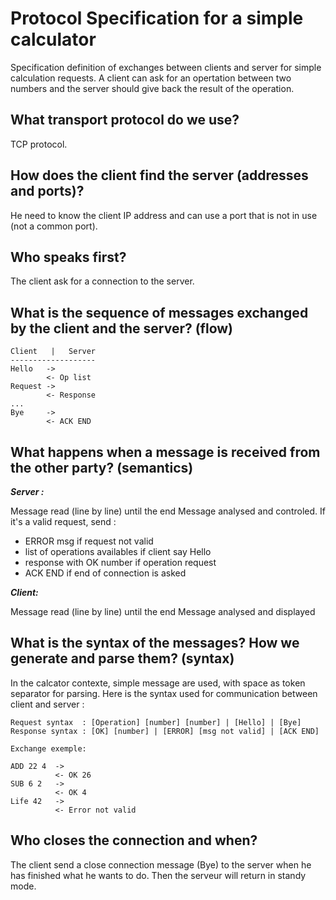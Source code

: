 # Protocol Specification for a simple calculator

Specification definition of exchanges between clients and server for simple calculation requests.
A client can ask for an opertation between two numbers and the server should give back the result of the operation.

## What transport protocol do we use?
TCP protocol.

## How does the client find the server (addresses and ports)?
He need to know the client IP address and can use a port that is not in use (not a common port). 

## Who speaks first?
The client ask for a connection to the server.

## What is the sequence of messages exchanged by the client and the server? (flow)
```
Client   |   Server
-------------------
Hello   ->
        <- Op list
Request -> 
        <- Response 
...
Bye     ->
        <- ACK END
```

## What happens when a message is received from the other party? (semantics)
**_Server :_**

Message read (line by line) until the end
Message analysed and controled. If it's a valid request, send :
* ERROR msg if request not valid
* list of operations availables if client say Hello
* response with OK number if operation request
* ACK END if end of connection is asked


**_Client:_**

Message read (line by line) until the end
Message analysed and displayed

## What is the syntax of the messages? How we generate and parse them? (syntax)
In the calcator contexte, simple message are used, with space as token separator for parsing.
Here is the syntax used for communication between client and server : 

```
Request syntax  : [Operation] [number] [number] | [Hello] | [Bye]
Response syntax : [OK] [number] | [ERROR] [msg not valid] | [ACK END]

Exchange exemple:

ADD 22 4  ->
          <- OK 26
SUB 6 2   ->          
          <- OK 4
Life 42   ->          
          <- Error not valid
```         

## Who closes the connection and when?
The client send a close connection message (Bye) to the server when he has finished what he wants to do.
Then the serveur will return in standy mode.

